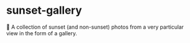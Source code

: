 # sunset-gallery
🌆 A collection of sunset (and non-sunset) photos from a very particular view in the form of a gallery.
